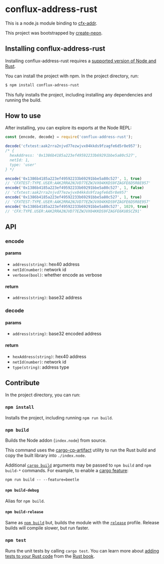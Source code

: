 # conflux-address-rust

This is a node.js module binding to [cfx-addr](https://crates.io/crates/cfx-addr).

This project was bootstrapped by [create-neon](https://www.npmjs.com/package/create-neon).

## Installing conflux-address-rust

Installing conflux-address-rust requires a [supported version of Node and Rust](https://github.com/neon-bindings/neon#platform-support).

You can install the project with npm. In the project directory, run:

```sh
$ npm install conflux-adress-rust
```

This fully installs the project, including installing any dependencies and running the build.

## How to use

After installing, you can explore its exports at the Node REPL:

```js
const {encode, decode} = require('conflux-address-rust');

decode('cfxtest:aak2rra2njvd77ezwjvx04kkds9fzagfe6d5r8e957');
/* {
  hexAddress: '0x1386b4185a223ef49592233b69291bbe5a80c527',
  netId: 1,
  type: 'user'
} */

encode('0x1386b4185a223ef49592233b69291bbe5a80c527', 1, true)
// 'CFXTEST:TYPE.USER:AAK2RRA2NJVD77EZWJVX04KKDS9FZAGFE6D5R8E957'
encode('0x1386b4185a223ef49592233b69291bbe5a80c527', 1, false)
// 'cfxtest:aak2rra2njvd77ezwjvx04kkds9fzagfe6d5r8e957'
encode('0x1386b4185a223ef49592233b69291bbe5a80c527', 1, true)
// 'CFXTEST:TYPE.USER:AAK2RRA2NJVD77EZWJVX04KKDS9FZAGFE6D5R8E957'
encode('0x1386b4185a223ef49592233b69291bbe5a80c527', 1029, true)
// 'CFX:TYPE.USER:AAK2RRA2NJVD77EZWJVX04KKDS9FZAGFE6KU8SCZ91'
```

## API

### encode

#### params

* `address(string)`: hex40 address
* `netId(number)`: network id
* `verbose(bool)`: whether encode as verbose

#### return

* `address(string)`: base32 address

### decode

#### params

* `address(string)`: base32 encoded address

#### return

* `hexAddress(string)`: hex40 address
* `netId(number)`: network id
* `type(string)`: address type

## Contribute

In the project directory, you can run:

### `npm install`

Installs the project, including running `npm run build`.

### `npm build`

Builds the Node addon (`index.node`) from source.

This command uses the [cargo-cp-artifact](https://github.com/neon-bindings/cargo-cp-artifact) utility to run the Rust build and copy the built library into `./index.node`.

Additional [`cargo build`](https://doc.rust-lang.org/cargo/commands/cargo-build.html) arguments may be passed to `npm build` and `npm build-*` commands. For example, to enable a [cargo feature](https://doc.rust-lang.org/cargo/reference/features.html):

```
npm run build -- --feature=beetle
```

#### `npm build-debug`

Alias for `npm build`.

#### `npm build-release`

Same as [`npm build`](#npm-build) but, builds the module with the [`release`](https://doc.rust-lang.org/cargo/reference/profiles.html#release) profile. Release builds will compile slower, but run faster.

### `npm test`

Runs the unit tests by calling `cargo test`. You can learn more about [adding tests to your Rust code](https://doc.rust-lang.org/book/ch11-01-writing-tests.html) from the [Rust book](https://doc.rust-lang.org/book/).


